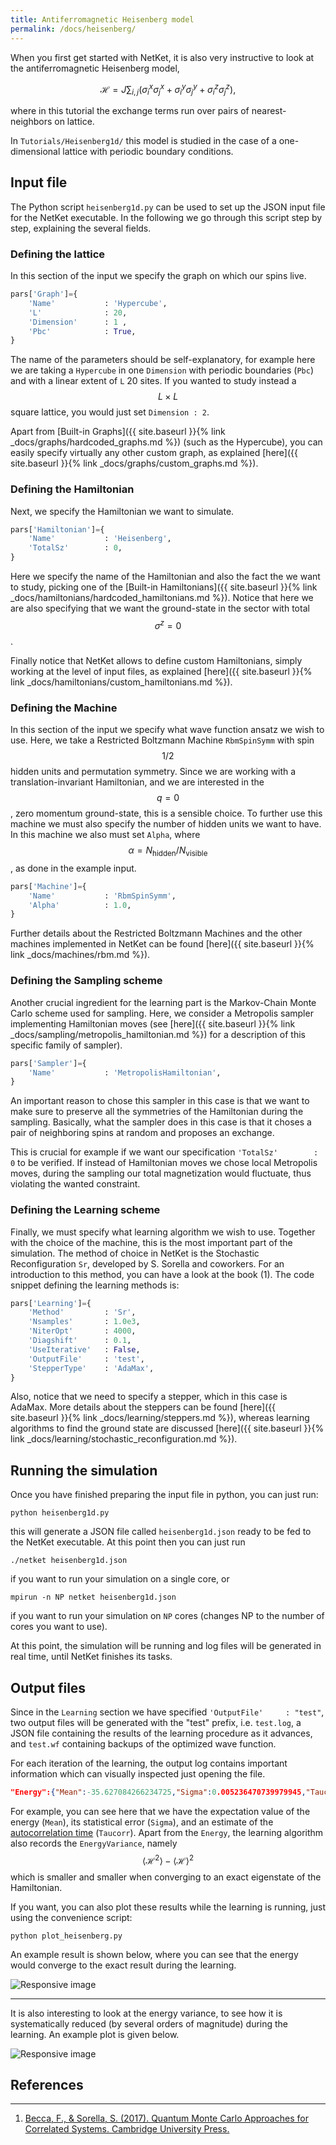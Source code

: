 ```yaml
---
title: Antiferromagnetic Heisenberg model
permalink: /docs/heisenberg/
---
```


When you first get started with NetKet, it is also very instructive to look at the antiferromagnetic Heisenberg model,

$$
\mathcal{H}=J\sum_{i,j} \left(\sigma_{i}^{x}\sigma_{j}^{x}+\sigma_{i}^{y}\sigma_{j}^{y}+\sigma_{i}^{z}\sigma_{j}^{z}\right),
$$

where in this tutorial the exchange terms run over pairs of nearest-neighbors on lattice.

In `Tutorials/Heisenberg1d/` this model is studied in the case of a one-dimensional lattice with periodic boundary conditions.


## Input file
The Python script `heisenberg1d.py` can be used to set up the JSON input file for the NetKet executable. In the following we go through this script step by step, explaining the several fields.

### Defining the lattice
In this section of the input we specify the graph on which our spins live.

```python
pars['Graph']={
    'Name'           : 'Hypercube',
    'L'              : 20,
    'Dimension'      : 1 ,
    'Pbc'            : True,
}
```

The name of the parameters should be self-explanatory, for example here we are taking a `Hypercube` in one `Dimension` with periodic boundaries (`Pbc`) and with a linear extent of `L` 20 sites.
If you wanted to study instead a $$ L \times L $$ square lattice, you would just set  `Dimension : 2`.

Apart from [Built-in Graphs]({{ site.baseurl }}{% link _docs/graphs/hardcoded_graphs.md %}) (such as the Hypercube),
you can easily specify virtually any other custom graph, as explained [here]({{ site.baseurl }}{% link _docs/graphs/custom_graphs.md %}).


### Defining the Hamiltonian
Next, we specify the Hamiltonian we want to simulate.

```python
pars['Hamiltonian']={
    'Name'           : 'Heisenberg',
    'TotalSz'        : 0,
}
```

Here we specify the name of the Hamiltonian and also the fact the we want to study,
picking one of the [Built-in Hamiltonians]({{ site.baseurl }}{% link _docs/hamiltonians/hardcoded_hamiltonians.md %}). Notice that here we are also specifying that we want the ground-state
in the sector with total $$ \sigma^z =0 $$.

Finally notice that NetKet allows to define custom Hamiltonians, simply working at the level of input files, as explained [here]({{ site.baseurl }}{% link _docs/hamiltonians/custom_hamiltonians.md %}).



### Defining the Machine
In this section of the input we specify what wave function ansatz we wish to use. Here, we take a Restricted Boltzmann Machine `RbmSpinSymm` with spin $$ 1/2 $$ hidden units
and permutation symmetry. Since we are working with a translation-invariant Hamiltonian, and we are interested in the $$ q=0 $$, zero momentum ground-state, this is a sensible choice.
To further use this machine we must also specify the number of hidden units we want to have.
In this machine we also must set `Alpha`, where $$ \alpha = N_{\mathrm{hidden}}/N_{\mathrm{visible}} $$, as done in the example input.

```python
pars['Machine']={
    'Name'           : 'RbmSpinSymm',
    'Alpha'          : 1.0,
}
```

Further details about the Restricted Boltzmann Machines and the other machines implemented in NetKet can be found [here]({{ site.baseurl }}{% link _docs/machines/rbm.md %}).

### Defining the Sampling scheme
Another crucial ingredient for the learning part is the Markov-Chain Monte Carlo scheme used for sampling. Here, we consider a Metropolis sampler implementing Hamiltonian moves
(see [here]({{ site.baseurl }}{% link _docs/sampling/metropolis_hamiltonian.md %}) for a description of this specific family of sampler).

```python
pars['Sampler']={
    'Name'           : 'MetropolisHamiltonian',
}
```
An important reason to chose this sampler in this case is that we want to make sure to preserve all the symmetries of the Hamiltonian during the sampling. Basically,
what the sampler does in this case is that it choses a pair of neighboring spins at random and proposes an exchange.

This is crucial for example if we want our specification ```'TotalSz'        : 0``` to be verified. If instead of Hamiltonian moves we chose local Metropolis moves, during the sampling our total magnetization would
fluctuate, thus violating the wanted constraint.

### Defining the Learning scheme
Finally, we must specify what learning algorithm we wish to use. Together with the choice of the machine, this is the most important part of the simulation.
The method of choice in NetKet is the Stochastic Reconfiguration `Sr`, developed by S. Sorella and coworkers. For an introduction to this method, you can have a look at the book (1).
The code snippet defining the learning methods is:

```python
pars['Learning']={
    'Method'         : 'Sr',
    'Nsamples'       : 1.0e3,
    'NiterOpt'       : 4000,
    'Diagshift'      : 0.1,
    'UseIterative'   : False,
    'OutputFile'     : 'test',
    'StepperType'    : 'AdaMax',
}
```
Also, notice that we need to specify a stepper, which in this case is AdaMax.
More details about the steppers can be found [here]({{ site.baseurl }}{% link _docs/learning/steppers.md %}),
whereas learning algorithms to find the ground state are discussed [here]({{ site.baseurl }}{% link _docs/learning/stochastic_reconfiguration.md %}).

## Running the simulation

Once you have finished preparing the input file in python, you can just run:

```shell
python heisenberg1d.py
```

this will generate a JSON file called `heisenberg1d.json` ready to be fed to the NetKet executable.
At this point then you can just run

```shell
./netket heisenberg1d.json
```

if you want to run your simulation on a single core, or

```shell
mpirun -n NP netket heisenberg1d.json
```
if you want to run your simulation on `NP` cores (changes NP to the number of cores you want to use).

At this point, the simulation will be running and log files will be generated in real time, until NetKet finishes its tasks.

## Output files

Since in the `Learning` section we have specified ```'OutputFile'     : "test"```, two output files will be generated with the "test" prefix, i.e.
`test.log`, a JSON file containing the results of the learning procedure as it advances, and `test.wf` containing backups of the optimized wave function.

For each iteration of the learning, the output log contains important information which can visually inspected just opening the file.


```json
"Energy":{"Mean":-35.627084266234725,"Sigma":0.005236470739979945,"Taucorr":0.016224299969381108}
```

For example, you can see here that we have the expectation value of the energy (`Mean`), its statistical error (`Sigma`), and an estimate of the
[autocorrelation time](https://en.wikipedia.org/wiki/Autocorrelation) (`Taucorr`). Apart from the `Energy`, the learning algorithm also records
the `EnergyVariance`, namely $$ \langle \mathcal{H}^2 \rangle - \langle\mathcal{H}\rangle^2 $$ which is smaller and smaller when converging to an exact eigenstate of the Hamiltonian.

If you want, you can also plot these results while the learning is running, just using the convenience script:

```shell
python plot_heisenberg.py
```

An example result is shown below, where you can see that the energy would converge to the exact result during the learning.
<br>

<img src="{{site.baseurl}}/img/heisenberg.png" class="img-fluid" alt="Responsive image" class="img-thumbnail">

<br>
<hr>

It is also interesting to look at the energy variance, to see how it is systematically reduced (by several orders of magnitude) during the learning.
An example plot is given below.
<br>

<img src="{{site.baseurl}}/img/heis_variance.png" class="img-fluid" alt="Responsive image" class="img-thumbnail">

## References
---------------
1. [Becca, F., & Sorella, S. (2017). Quantum Monte Carlo Approaches for Correlated Systems. Cambridge University Press.](https://doi.org/10.1017/9781316417041)
